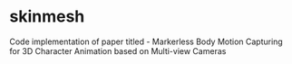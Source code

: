 # skinmesh
Code implementation of paper titled - Markerless Body Motion Capturing for 3D Character Animation based on Multi-view Cameras
